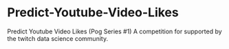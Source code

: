 # Predict-Youtube-Video-Likes
Predict Youtube Video Likes (Pog Series #1) A competition for supported by the twitch data science community.
